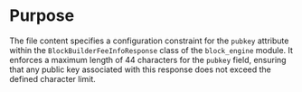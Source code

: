 # Purpose
The file content specifies a configuration constraint for the `pubkey` attribute within the `BlockBuilderFeeInfoResponse` class of the `block_engine` module. It enforces a maximum length of 44 characters for the `pubkey` field, ensuring that any public key associated with this response does not exceed the defined character limit.
